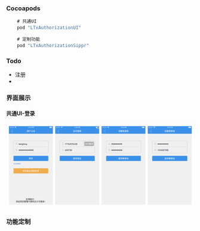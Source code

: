 ### Cocoapods

```Objective-C
    # 共通UI
    pod "LTxAuthorizationUI"

```

```Objective-C
    # 定制功能
    pod "LTxAuthorizationSippr"

```

### Todo

 + 注册
 + 

### 界面展示

#### 共通UI-登录

![](https://github.com/liangtongdev/LTxAuthorization/blob/master/screenshots/common-login-ui-1.png)

### 功能定制



